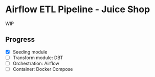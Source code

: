# Airflow ETL Pipeline - Juice Shop

WIP

## Progress

- [x] Seeding module
- [ ] Transform module: DBT
- [ ] Orchestration: Airflow
- [ ] Container: Docker Compose
